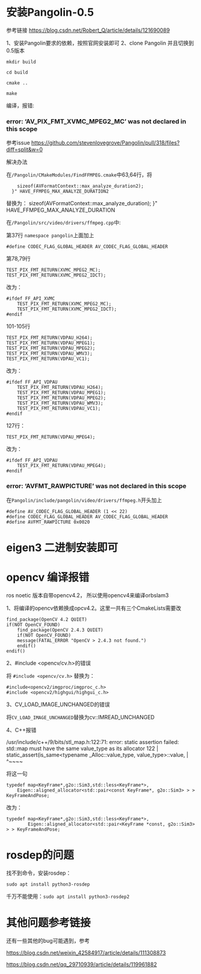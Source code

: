 # 安装Pangolin-0.5

参考链接 https://blog.csdn.net/Robert_Q/article/details/121690089

1、安装Pangolin要求的依赖，按照官网安装即可
2、clone Pangolin 并且切换到0.5版本

    mkdir build

    cd build 

    cmake ..

    make 

编译，报错:

### error: ‘AV_PIX_FMT_XVMC_MPEG2_MC’ was not declared in this scope

参考issue https://github.com/stevenlovegrove/Pangolin/pull/318/files?diff=split&w=0

解决办法

在``/Pangolin/CMakeModules/FindFFMPEG.cmake``中63,64行，将

        sizeof(AVFormatContext::max_analyze_duration2);
      }" HAVE_FFMPEG_MAX_ANALYZE_DURATION2
替换为：
        sizeof(AVFormatContext::max_analyze_duration);
      }" HAVE_FFMPEG_MAX_ANALYZE_DURATION

在``/Pangolin/src/video/drivers/ffmpeg.cpp``中:

第37行 ``namespace pangolin``上面加上

    #define CODEC_FLAG_GLOBAL_HEADER AV_CODEC_FLAG_GLOBAL_HEADER

第78,79行

    TEST_PIX_FMT_RETURN(XVMC_MPEG2_MC); 
    TEST_PIX_FMT_RETURN(XVMC_MPEG2_IDCT);

改为：

    #ifdef FF_API_XVMC
        TEST_PIX_FMT_RETURN(XVMC_MPEG2_MC);
        TEST_PIX_FMT_RETURN(XVMC_MPEG2_IDCT);
    #endif

101-105行

    TEST_PIX_FMT_RETURN(VDPAU_H264);
    TEST_PIX_FMT_RETURN(VDPAU_MPEG1);
    TEST_PIX_FMT_RETURN(VDPAU_MPEG2);
    TEST_PIX_FMT_RETURN(VDPAU_WMV3);
    TEST_PIX_FMT_RETURN(VDPAU_VC1);

改为：

    #ifdef FF_API_VDPAU
        TEST_PIX_FMT_RETURN(VDPAU_H264);
        TEST_PIX_FMT_RETURN(VDPAU_MPEG1);
        TEST_PIX_FMT_RETURN(VDPAU_MPEG2);
        TEST_PIX_FMT_RETURN(VDPAU_WMV3);
        TEST_PIX_FMT_RETURN(VDPAU_VC1);
    #endif

127行：

	TEST_PIX_FMT_RETURN(VDPAU_MPEG4);

改为：

    #ifdef FF_API_VDPAU
        TEST_PIX_FMT_RETURN(VDPAU_MPEG4);
    #endif

### error: ‘AVFMT_RAWPICTURE’ was not declared in this scope

在``Pangolin/include/pangolin/video/drivers/ffmpeg.h``开头加上

    #define AV_CODEC_FLAG_GLOBAL_HEADER (1 << 22)
    #define CODEC_FLAG_GLOBAL_HEADER AV_CODEC_FLAG_GLOBAL_HEADER
    #define AVFMT_RAWPICTURE 0x0020


# eigen3 二进制安装即可


# opencv 编译报错

ros noetic 版本自带opencv4.2， 所以使用opencv4来编译orbslam3

1、将编译的opencv依赖换成opcv4.2。这里一共有三个CmakeLists需要改

    find_package(OpenCV 4.2 QUIET)
    if(NOT OpenCV_FOUND)
        find_package(OpenCV 2.4.3 QUIET)
        if(NOT OpenCV_FOUND)
        message(FATAL_ERROR "OpenCV > 2.4.3 not found.")
        endif()
    endif()

2、#include <opencv/cv.h>的错误

将 ``#include <opencv/cv.h>`` 替换为：

    #include<opencv2/imgproc/imgproc_c.h>
    #include <opencv2/highgui/highgui_c.h>

3、CV_LOAD_IMAGE_UNCHANGED的错误

将``CV_LOAD_IMAGE_UNCHANGED``替换为cv::IMREAD_UNCHANGED


4、C++报错

/usr/include/c++/9/bits/stl_map.h:122:71: error: static assertion failed: std::map must have the same value_type as its allocator
122 | static_assert(is_same<typename _Alloc::value_type, value_type>::value,
| ^~~~~

将这一句

    typedef map<KeyFrame*,g2o::Sim3,std::less<KeyFrame*>,
        Eigen::aligned_allocator<std::pair<const KeyFrame*, g2o::Sim3> > > KeyFrameAndPose;

改为：

    typedef map<KeyFrame*,g2o::Sim3,std::less<KeyFrame*>,
            Eigen::aligned_allocator<std::pair<KeyFrame *const, g2o::Sim3> > > KeyFrameAndPose;


# rosdep的问题

找不到命令，安装rosdep：

    sudo apt install python3-rosdep

千万不能使用：``sudo apt install python3-rosdep2``

# 其他问题参考链接

还有一些其他的bug可能遇到，参考

https://blog.csdn.net/weixin_42584917/article/details/111308873

https://blog.csdn.net/qq_29710939/article/details/119961882